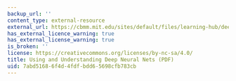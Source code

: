```yaml
---
backup_url: ''
content_type: external-resource
external_url: https://cbmm.mit.edu/sites/default/files/learning-hub/deep_learning_tutorial_2015.pdf
has_external_licence_warning: true
has_external_license_warning: true
is_broken: ''
license: https://creativecommons.org/licenses/by-nc-sa/4.0/
title: Using and Understanding Deep Neural Nets (PDF)
uid: 7abd5168-6f4d-4fdf-bdd6-5698cfb783cb
---
```

